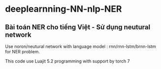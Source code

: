 # deeplearnning-NN-nlp-NER

Bài toán NER cho tiếng Việt - Sử dụng neutural network 
--
Use noron/neutural network with language model : rnn/rnn-lstm/brnn-lstm for NER problem.

This code use Luajit 5.2  programming with support by torch 7 
